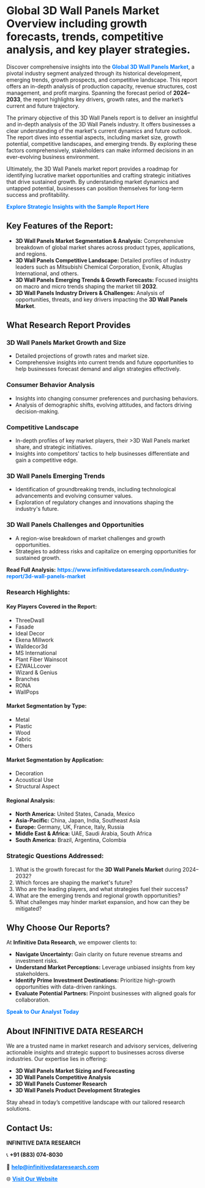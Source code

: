 <h1>Global 3D Wall Panels Market Overview including growth forecasts, trends, competitive analysis, and key player strategies.</h1>
<p>
Discover comprehensive insights into the 
<a href="https://www.infinitivedataresearch.com/industry-report/3d-wall-panels-market" rel="dofollow" style="color: #007BFF; text-decoration: none;"><strong>Global 3D Wall Panels Market</strong></a>, a pivotal industry segment analyzed through its historical development, emerging trends, growth prospects, and competitive landscape. This report offers an in-depth analysis of production capacity, revenue structures, cost management, and profit margins. Spanning the forecast period of <strong>2024–2033</strong>, the report highlights key drivers, growth rates, and the market’s current and future trajectory.
</p>
<p>
The primary objective of this 3D Wall Panels report is to deliver an insightful and in-depth analysis of the 3D Wall Panels industry. It offers businesses a clear understanding of the market's current dynamics and future outlook. The report dives into essential aspects, including market size, growth potential, competitive landscapes, and emerging trends. By exploring these factors comprehensively, stakeholders can make informed decisions in an ever-evolving business environment.
</p>
<p>
Ultimately, the 3D Wall Panels market report provides a roadmap for identifying lucrative market opportunities and crafting strategic initiatives that drive sustained growth. By understanding market dynamics and untapped potential, businesses can position themselves for long-term success and profitability.
</p>
<p>
<a href="https://www.infinitivedataresearch.com/request-sample/reportId=106016" style="color: #007BFF; text-decoration: none;"><strong>Explore Strategic Insights with the Sample Report Here</strong></a>
</p>

<h2>Key Features of the Report:</h2>
<ul>
<li><strong>3D Wall Panels Market Segmentation & Analysis:</strong> Comprehensive breakdown of global market shares across product types, applications, and regions.</li>
<li><strong>3D Wall Panels Competitive Landscape:</strong> Detailed profiles of industry leaders such as Mitsubishi Chemical Corporation, Evonik, Altuglas International, and others.</li>
<li><strong>3D Wall Panels Emerging Trends & Growth Forecasts:</strong> Focused insights on macro and micro trends shaping the market till <strong>2032</strong>.</li>
<li><strong>3D Wall Panels Industry Drivers & Challenges:</strong> Analysis of opportunities, threats, and key drivers impacting the <strong>3D Wall Panels Market</strong>.</li>
</ul>

<h2>What Research Report Provides</h2>
<h3>3D Wall Panels Market Growth and Size</h3>
<ul>
<li>Detailed projections of growth rates and market size.</li>
<li>Comprehensive insights into current trends and future opportunities to help businesses forecast demand and align strategies effectively.</li>
</ul>

<h3>Consumer Behavior Analysis</h3>
<ul>
<li>Insights into changing consumer preferences and purchasing behaviors.</li>
<li>Analysis of demographic shifts, evolving attitudes, and factors driving decision-making.</li>
</ul>

<h3>Competitive Landscape</h3>
<ul>
<li>In-depth profiles of key market players, their >3D Wall Panels market share, and strategic initiatives.</li>
<li>Insights into competitors' tactics to help businesses differentiate and gain a competitive edge.</li>
</ul>

<h3>3D Wall Panels Emerging Trends</h3>
<ul>
<li>Identification of groundbreaking trends, including technological advancements and evolving consumer values.</li>
<li>Exploration of regulatory changes and innovations shaping the industry's future.</li>
</ul>

<h3>3D Wall Panels Challenges and Opportunities</h3>
<ul>
<li>A region-wise breakdown of market challenges and growth opportunities.</li>
<li>Strategies to address risks and capitalize on emerging opportunities for sustained growth.</li>
</ul>
<p><strong>Read Full Analysis:</strong> <a href="https://www.infinitivedataresearch.com/industry-report/3d-wall-panels-market" rel="dofollow" style="color: #007BFF; text-decoration: none;"><strong>https://www.infinitivedataresearch.com/industry-report/3d-wall-panels-market</strong></a></p>
<h3>Research Highlights:</h3>
<h4>Key Players Covered in the Report:</h4>
<ul><li>ThreeDwall</li><li>Fasade</li><li>Ideal Decor</li><li>Ekena Millwork</li><li>Walldecor3d</li><li>MS International</li><li>Plant Fiber Wainscot</li><li>EZWALLcover</li><li>Wizard &amp; Genius</li><li>Branches</li><li>RONA</li><li>WallPops</li></ul>
<h4>Market Segmentation by Type:</h4>
<ul><li>Metal</li><li>Plastic</li><li>Wood</li><li>Fabric</li><li>Others</li></ul>
<h4>Market Segmentation by Application:</h4>
<ul><li>Decoration</li><li>Acoustical Use</li><li>Structural Aspect</li></ul>

<h4>Regional Analysis:</h4>
<ul>
<li><strong>North America:</strong> United States, Canada, Mexico</li>
<li><strong>Asia-Pacific:</strong> China, Japan, India, Southeast Asia</li>
<li><strong>Europe:</strong> Germany, UK, France, Italy, Russia</li>
<li><strong>Middle East & Africa:</strong> UAE, Saudi Arabia, South Africa</li>
<li><strong>South America:</strong> Brazil, Argentina, Colombia</li>
</ul>

<h3>Strategic Questions Addressed:</h3>
<ol>
<li>What is the growth forecast for the <strong>3D Wall Panels Market</strong> during 2024–2032?</li>
<li>Which forces are shaping the market's future?</li>
<li>Who are the leading players, and what strategies fuel their success?</li>
<li>What are the emerging trends and regional growth opportunities?</li>
<li>What challenges may hinder market expansion, and how can they be mitigated?</li>
</ol>

<h2>Why Choose Our Reports?</h2>
<p>At <strong>Infinitive Data Research</strong>, we empower clients to:</p>
<ul>
<li><strong>Navigate Uncertainty:</strong> Gain clarity on future revenue streams and investment risks.</li>
<li><strong>Understand Market Perceptions:</strong> Leverage unbiased insights from key stakeholders.</li>
<li><strong>Identify Prime Investment Destinations:</strong> Prioritize high-growth opportunities with data-driven rankings.</li>
<li><strong>Evaluate Potential Partners:</strong> Pinpoint businesses with aligned goals for collaboration.</li>
</ul>
<p><a href="https://www.infinitivedataresearch.com/industry-report/3d-wall-panels-market" rel="dofollow" style="color: #007BFF; text-decoration: none;"><strong>Speak to Our Analyst Today</strong></a></p>

<h2>About INFINITIVE DATA RESEARCH</h2>
<p>We are a trusted name in market research and advisory services, delivering actionable insights and strategic support to businesses across diverse industries. Our expertise lies in offering:</p>
<ul>
<li><strong>3D Wall Panels Market Sizing and Forecasting</strong></li>
<li><strong>3D Wall Panels Competitive Analysis</strong></li>
<li><strong>3D Wall Panels Customer Research</strong></li>
<li><strong>3D Wall Panels Product Development Strategies</strong></li>
</ul>
<p>Stay ahead in today’s competitive landscape with our tailored research solutions.</p>

<h2>Contact Us:</h2>
<p><strong>INFINITIVE DATA RESEARCH</strong></p>
<p>📞 <strong>+91 (883) 074-8030</strong></p>
<p>📧 <strong><a href="mailto:help@infinitivedataresearch.com" style="color: #007BFF;">help@infinitivedataresearch.com</a></strong></p>
<p>🌐 <strong><a href="https://www.infinitivedataresearch.com" rel="dofollow" style="color: #007BFF;">Visit Our Website</a></strong></p>